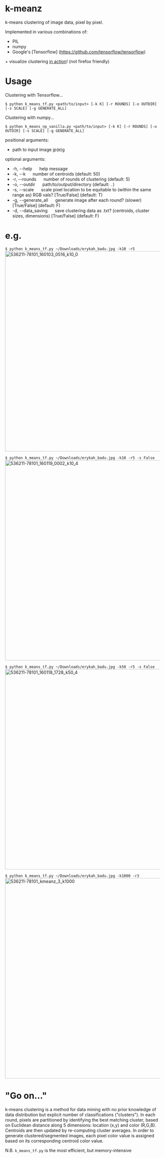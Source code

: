 # k-meanz
k-means clustering of image data, pixel by pixel.

Implemented in various combinations of:
* PIL
* numpy
* Google's [Tensorflow] (https://github.com/tensorflow/tensorflow)

\+ visualize clustering [in action](https://meereeum.github.io/k-meanz)!
(not firefox friendly)

# Usage

Clustering with Tensorflow...

```$ python k_means_tf.py <path/to/input> [-k K] [-r ROUNDS] [-o OUTDIR] [-s SCALE] [-g GENERATE_ALL]```

Clustering with numpy...

```$ python k_means_np_vanilla.py <path/to/input> [-k K] [-r ROUNDS] [-o OUTDIR] [-s SCALE] [-g GENERATE_ALL]```

positional arguments:
* path to input image jp(e)g

optional arguments:
* -h, --help &nbsp;&nbsp;&nbsp;&nbsp; help message
* -k, --k &nbsp;&nbsp;&nbsp;&nbsp; number of centroids (default: 50)
* -r, --rounds &nbsp;&nbsp;&nbsp;&nbsp; number of rounds of clustering (default: 5)
* -o, --outdir &nbsp;&nbsp;&nbsp;&nbsp; path/to/output/directory (default: ```.```)
* -s, --scale &nbsp;&nbsp;&nbsp;&nbsp; scale pixel location to be equitable to (within the same range as) RGB vals? \[True/False\] (default: T)
* -g, --generate_all &nbsp;&nbsp;&nbsp;&nbsp; generate image after each round? (slower) \[True/False\] (default: F)
* -d, --data_saving &nbsp;&nbsp;&nbsp;&nbsp; save clustering data as .txt? (centroids, cluster sizes, dimensions) \[True/False\] (default: F)

# e.g.

```$ python k_means_tf.py ~/Downloads/erykah_badu.jpg -k10 -r5```
<a data-flickr-embed="true"  href="https://www.flickr.com/photos/102397924@N07/24178107450/in/dateposted-public/" title="536211-78101_160103_0516_k10_0"><img src="https://farm2.staticflickr.com/1614/24178107450_60f51bb83b_b.jpg" width="650" height="650" alt="536211-78101_160103_0516_k10_0"></a><script async src="//embedr.flickr.com/assets/client-code.js" charset="utf-8"></script>

```$ python k_means_tf.py ~/Downloads/erykah_badu.jpg -k10 -r5 -s False```
<a data-flickr-embed="true"  href="https://www.flickr.com/photos/102397924@N07/24178583830/in/dateposted-public/" title="536211-78101_160119_0002_k10_4"><img src="https://farm2.staticflickr.com/1651/24178583830_c598f41e8a_b.jpg" width="650" height="650" alt="536211-78101_160119_0002_k10_4"></a><script async src="//embedr.flickr.com/assets/client-code.js" charset="utf-8"></script>

```$ python k_means_tf.py ~/Downloads/erykah_badu.jpg -k50 -r5 -s False```
<a data-flickr-embed="true"  href="https://www.flickr.com/photos/102397924@N07/24474140105/in/dateposted-public/" title="536211-78101_160118_1728_k50_4"><img src="https://farm2.staticflickr.com/1636/24474140105_bcce40ca4c_b.jpg" width="650" height="650" alt="536211-78101_160118_1728_k50_4"></a><script async src="//embedr.flickr.com/assets/client-code.js" charset="utf-8"></script>

```$ python k_means_tf.py ~/Downloads/erykah_badu.jpg -k1000 -r3```
<a data-flickr-embed="true"  href="https://www.flickr.com/photos/102397924@N07/24473648725/in/dateposted-public/" title="536211-78101_kmeanz_3_k1000"><img src="https://farm2.staticflickr.com/1651/24473648725_a449105fcc_b.jpg" width="650" height="650" alt="536211-78101_kmeanz_3_k1000"></a><script async src="//embedr.flickr.com/assets/client-code.js" charset="utf-8"></script>


# "Go on..."

k-means clustering is a method for data mining with no prior knowledge of data distribution but explicit number of classifications ("clusters"). In each round, pixels are partitioned by identifying the best matching cluster, based on Euclidean distance along 5 dimensions: location (x,y) and color (R,G,B). Centroids are then updated by re-computing cluster averages. In order to generate clustered/segmented images, each pixel color value is assigned based on its corresponding centroid color value.

N.B. ```k_means_tf.py``` is the most efficient, but memory-intensive
